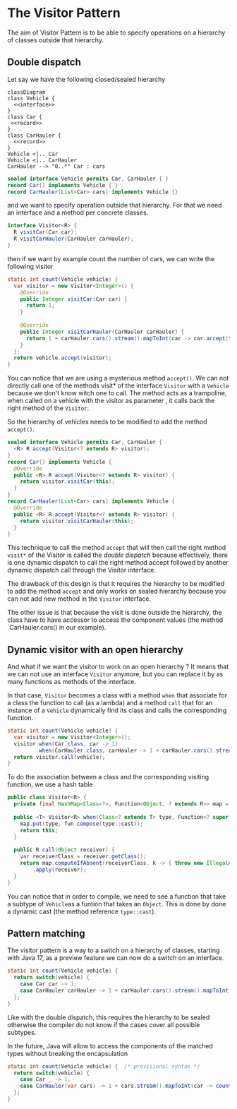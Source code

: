 # The Visitor Pattern

The aim of Visitor Pattern is to be able to specify operations on a hierarchy of classes outside that hierarchy.

## Double dispatch

Let say we have the following closed/sealed hierarchy
```mermaid
classDiagram
class Vehicle {
  <<interface>>
}
class Car {
 <<record>>
}
class CarHauler {
  <<record>>
}
Vehicle <|.. Car
Vehicle <|.. CarHauler
CarHauler --> "0..*" Car : cars
```

```java
sealed interface Vehicle permits Car, CarHauler { }
record Car() implements Vehicle { }
record CarHauler(List<Car> cars) implements Vehicle {}
```

and we want to specify operation outside that hierarchy.
For that we need an interface and a method per concrete classes.
```java
interface Visitor<R> {
  R visitCar(Car car);
  R visitCarHauler(CarHauler carHauler);
}
```

then if we want by example count the number of cars, we can write the following visitor
```java
static int count(Vehicle vehicle) {
  var visitor = new Visitor<Integer>() {
    @Override 
    public Integer visitCar(Car car) {
      return 1;
    }
      
    @Override 
    public Integer visitCarHauler(CarHauler carHauler) {
      return 1 + carHauler.cars().stream().mapToInt(car -> car.accept(this)).sum();
    }
  };
  return vehicle.accept(visitor);
}
```

You can notice that we are using a mysterious method `accept()`. We can not directly call one of the methods
visit* of the interface `Visitor` with a `Vehicle` because we don't know witch one to call.
The method acts as a trampoline, when called on a vehicle with the visitor as parameter , it calls back
the right method of the `Visitor`.

So the hierarchy of vehicles needs to be modified to add the method `accept()`. 
```java
sealed interface Vehicle permits Car, CarHauler {
  <R> R accept(Visitor<? extends R> visitor);
}
record Car() implements Vehicle {
  @Override
  public <R> R accept(Visitor<? extends R> visitor) {
    return visitor.visitCar(this);
  }
}
record CarHauler(List<Car> cars) implements Vehicle {
  @Override
  public <R> R accept(Visitor<? extends R> visitor) {
    return visitor.visitCarHauler(this);
  }
}
```

This technique to call the method `accept` that will then call the right method `visit*` of the Visitor
is called the _double dispatch_ because effectively, there is one dynamic dispatch to call the right method accept
followed by another dynamic dispatch call through the Visitor interface.

The drawback of this design is that it requires the hierarchy to be modified to add the method `accept`
and only works on sealed hierarchy because you can not add new method in the `Visitor` interface.

The other issue is that because the visit is done outside the hierarchy, the class have to have accessor to
access the component values (the method `CarHauler.cars() in our example).


## Dynamic visitor with an open hierarchy

And what if we want the visitor to work on an open hierarchy ?
It means that we can not use an interface `Visitor` anymore, but you can replace it by as many functions
as methods of the interface.

In that case, `Visitor` becomes a class with a method `when` that associate for a class the function to call
(as a lambda) and a method `call` that for an instance of a `Vehicle` dynamically find its class and
calls the corresponding function.
```java
static int count(Vehicle vehicle) {
  var visitor = new Visitor<Integer>();
  visitor.when(Car.class, car -> 1)
         .when(CarHauler.class, carHauler -> 1 + carHauler.cars().stream().mapToInt(visitor::call).sum());
  return visitor.call(vehicle);
}
```

To do the association between a class and the corresponding visiting function,  we use a hash table
```java
public class Visitor<R> {
  private final HashMap<Class<?>, Function<Object, ? extends R>> map = new HashMap<>();
  
  public <T> Visitor<R> when(Class<? extends T> type, Function<? super T, ? extends R> fun) {
    map.put(type, fun.compose(type::cast));
    return this;
  }
    
  public R call(Object receiver) {
    var receiverClass = receiver.getClass();
    return map.computeIfAbsent(receiverClass, k -> { throw new IllegalArgumentException("invalid " + k.getName()); })
        .apply(receiver);
  }
}
```

You can notice that in order to compile, we need to see a function that take a subtype of `Vehicle`as a funtion
that takes an `Object`. This is done by done a dynamic cast (the method reference `type::cast`).


## Pattern matching

The visitor pattern is a way to a switch on a hierarchy of classes, starting with Java 17, as a preview feature
we can now do a switch on an interface.

```java
static int count(Vehicle vehicle) {
  return switch(vehicle) {
    case Car car -> 1;
    case CarHauler carHauler -> 1 + carHauler.cars().stream().mapToInt(car -> count(car)).sum());
  };
}
```

Like with the double dispatch, this requires the hierarchy to be sealed otherwise the compiler do not know
if the cases cover all possible subtypes.

In the future, Java will allow to access the components of the matched types without breaking the encapsulation
```java
static int count(Vehicle vehicle) {  /* provisional syntax */
  return switch(vehicle) {
    case Car _ -> 1;
    case CarHauler(var cars) -> 1 + cars.stream().mapToInt(car -> count(car)).sum());
  };
}
```
